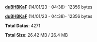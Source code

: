 [**duBHBKaF**](/data/duBHBKaF.txt) (14/01/23 - 04:38)- 12356 bytes

[**duBHBKaF**](/data/duBHBKaF.txt) (14/01/23 - 04:38)- 12356 bytes

**Total Datas**: 4271

**Total Size**: 26.42 MB / 26.4 MB